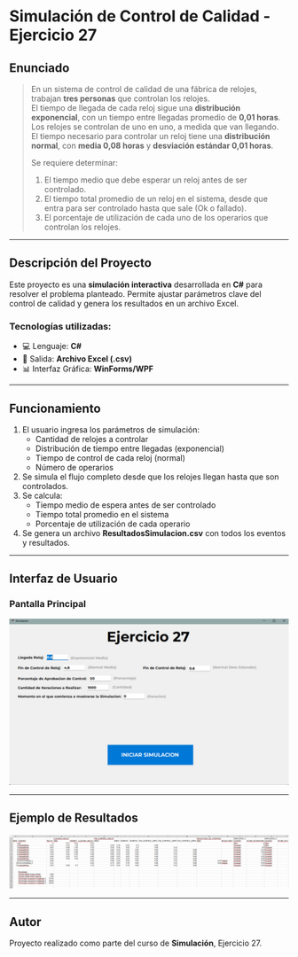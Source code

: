 # Simulación de Control de Calidad - Ejercicio 27

## Enunciado

> En un sistema de control de calidad de una fábrica de relojes, trabajan **tres personas** que controlan los relojes.  
> El tiempo de llegada de cada reloj sigue una **distribución exponencial**, con un tiempo entre llegadas promedio de **0,01 horas**.  
> Los relojes se controlan de uno en uno, a medida que van llegando.  
> El tiempo necesario para controlar un reloj tiene una **distribución normal**, con **media 0,08 horas** y **desviación estándar 0,01 horas**.  
>
> Se requiere determinar:
> 1. El tiempo medio que debe esperar un reloj antes de ser controlado.  
> 2. El tiempo total promedio de un reloj en el sistema, desde que entra para ser controlado hasta que sale (Ok o fallado).  
> 3. El porcentaje de utilización de cada uno de los operarios que controlan los relojes.

---

## Descripción del Proyecto

Este proyecto es una **simulación interactiva** desarrollada en **C#** para resolver el problema planteado. Permite ajustar parámetros clave del control de calidad y genera los resultados en un archivo Excel.

### Tecnologías utilizadas:

- 💻 Lenguaje: **C#**  
- 📄 Salida: **Archivo Excel (.csv)**  
- 📊 Interfaz Gráfica: **WinForms/WPF**  

---

## Funcionamiento

1. El usuario ingresa los parámetros de simulación:  
   - Cantidad de relojes a controlar  
   - Distribución de tiempo entre llegadas (exponencial)  
   - Tiempo de control de cada reloj (normal)  
   - Número de operarios  
2. Se simula el flujo completo desde que los relojes llegan hasta que son controlados.  
3. Se calcula:  
   - Tiempo medio de espera antes de ser controlado  
   - Tiempo total promedio en el sistema  
   - Porcentaje de utilización de cada operario  
4. Se genera un archivo **ResultadosSimulacion.csv** con todos los eventos y resultados.

---

## Interfaz de Usuario

### Pantalla Principal

<img src="imagenes/formulario.png" width="600"/>

---

## Ejemplo de Resultados

<img src="imagenes/excel_resultado.png" width="700"/>

---

## Autor

Proyecto realizado como parte del curso de **Simulación**, Ejercicio 27.
